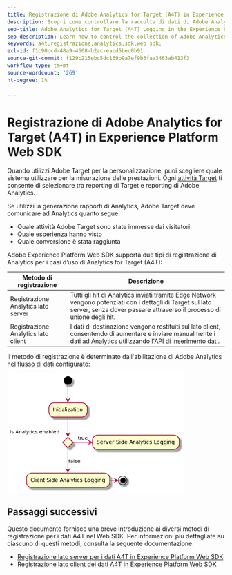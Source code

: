 ```yaml
---
title: Registrazione di Adobe Analytics for Target (A4T) in Experience Platform Web SDK
description: Scopri come controllare la raccolta di dati di Adobe Analytics for Target (A4T) utilizzando Experience Platform Web SDK.
seo-title: Adobe Analytics for Target (A4T) Logging in the Experience Platform Web SDK
seo-description: Learn how to control the collection of Adobe Analytics for Target (A4T) data using the Experience Platform Web SDK.
keywords: a4t;registrazione;analytics;sdk;web sdk;
exl-id: f1c90ccd-48a9-4668-b2ac-eacd5bec0b91
source-git-commit: f129c215ebc5dc169b9a7ef9b3faa3463ab413f3
workflow-type: tm+mt
source-wordcount: '269'
ht-degree: 1%

---
```


# Registrazione di Adobe Analytics for Target (A4T) in Experience Platform Web SDK

Quando utilizzi Adobe Target per la personalizzazione, puoi scegliere quale sistema utilizzare per la misurazione delle prestazioni. Ogni [attività Target](https://experienceleague.adobe.com/docs/target/using/activities/target-activities-guide.html?lang=it) ti consente di selezionare tra reporting di Target e reporting di Adobe Analytics.

Se utilizzi la generazione rapporti di Analytics, Adobe Target deve comunicare ad Analytics quanto segue:

* Quale attività Adobe Target sono state immesse dai visitatori
* Quale esperienza hanno visto
* Quale conversione è stata raggiunta

Adobe Experience Platform Web SDK supporta due tipi di registrazione di Analytics per i casi d’uso di Analytics for Target (A4T):

| Metodo di registrazione | Descrizione |
| --- | --- |
| Registrazione Analytics lato server | Tutti gli hit di Analytics inviati tramite Edge Network vengono potenziati con i dettagli di Target sul lato server, senza dover passare attraverso il processo di unione degli hit. |
| Registrazione Analytics lato client | I dati di destinazione vengono restituiti sul lato client, consentendo di aumentare e inviare manualmente i dati ad Analytics utilizzando l&#39;[API di inserimento dati](https://experienceleague.adobe.com/docs/analytics/import/c-data-insertion-api.html?lang=it). |

Il metodo di registrazione è determinato dall&#39;abilitazione di Adobe Analytics nel [flusso di dati](../../../../datastreams/overview.md) configurato:

![Flusso di decisione del metodo di registrazione](../assets/analytics-logging.png)

## Passaggi successivi

Questo documento fornisce una breve introduzione ai diversi metodi di registrazione per i dati A4T nel Web SDK. Per informazioni più dettagliate su ciascuno di questi metodi, consulta la seguente documentazione:

* [Registrazione lato server per i dati A4T in Experience Platform Web SDK](./server-side.md)
* [Registrazione lato client dei dati A4T in Experience Platform Web SDK](./client-side.md)
